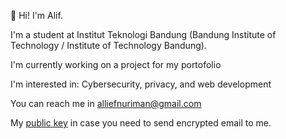 👋 Hi! I'm Alif.

I'm a student at Institut Teknologi Bandung (Bandung Institute of Technology / Institute of Technology Bandung).

I'm currently working on a project for my portofolio

I'm interested in: Cybersecurity, privacy, and web development

You can reach me in alliefnuriman@gmail.com

My [public key](key.asc) in case you need to send encrypted email to me.

<!--
**allief876/allief876** is a ✨ _special_ ✨ repository because its `README.md` (this file) appears on your GitHub profile.

Here are some ideas to get you started:

- 🔭 I’m currently working on ...
- 🌱 I’m currently learning ...
- 👯 I’m looking to collaborate on ...
- 🤔 I’m looking for help with ...
- 💬 Ask me about ...
- 📫 How to reach me: ...
- 😄 Pronouns: ...
- ⚡ Fun fact: ...
-->
